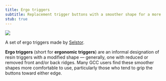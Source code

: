 ```yaml
---
title: Ergo triggers
subtitle: Replacement trigger buttons with a smoother shape for a more ergonomic feel.
stub: true
---
```


<aside class="no-offset">
  <a href="/static/compendium/ergo-triggers.jpg">
    <img src="/static/compendium/ergo-triggers-thumb.jpg">
  </a>
  <p>A set of ergo triggers made by <a href="/modders/selstor-controllers" target="_blank">Selstor</a>.</p>
</aside>

**Ergo triggers** (short for **ergonomic triggers**) are an informal designation of resin triggers with a modified shape — generally, one with reduced or removed front and/or back ridges. Many GCC users find these smoother shapes more comfortable to use, particularly those who tend to grip the buttons toward either edge.
